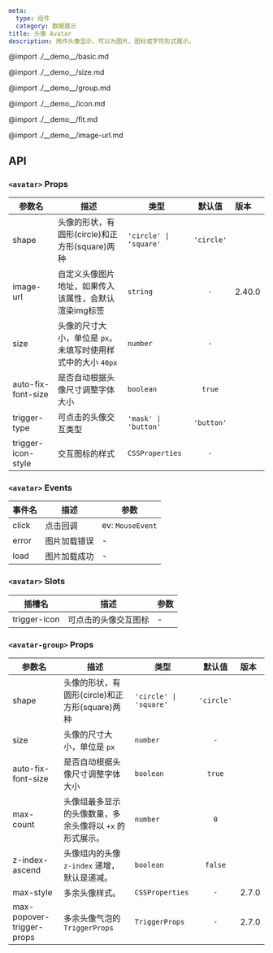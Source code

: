 ```yaml
meta:
  type: 组件
  category: 数据展示
title: 头像 Avatar
description: 用作头像显示，可以为图片、图标或字符形式展示。
```


@import ./\_\_demo\_\_/basic.md

@import ./\_\_demo\_\_/size.md

@import ./\_\_demo\_\_/group.md

@import ./\_\_demo\_\_/icon.md

@import ./\_\_demo\_\_/fit.md

@import ./\_\_demo\_\_/image-url.md

## API


### `<avatar>` Props

|参数名|描述|类型|默认值|版本|
|---|---|---|:---:|:---|
|shape|头像的形状，有圆形(circle)和正方形(square)两种|`'circle' \| 'square'`|`'circle'`||
|image-url|自定义头像图片地址，如果传入该属性，会默认渲染img标签|`string`|`-`|2.40.0|
|size|头像的尺寸大小，单位是 `px`。未填写时使用样式中的大小 `40px`|`number`|`-`||
|auto-fix-font-size|是否自动根据头像尺寸调整字体大小|`boolean`|`true`||
|trigger-type|可点击的头像交互类型|`'mask' \| 'button'`|`'button'`||
|trigger-icon-style|交互图标的样式|`CSSProperties`|`-`||
### `<avatar>` Events

|事件名|描述|参数|
|---|---|---|
|click|点击回调|ev: `MouseEvent`|
|error|图片加载错误|-|
|load|图片加载成功|-|
### `<avatar>` Slots

|插槽名|描述|参数|
|---|:---:|---|
|trigger-icon|可点击的头像交互图标|-|




### `<avatar-group>` Props

|参数名|描述|类型|默认值|版本|
|---|---|---|:---:|:---|
|shape|头像的形状，有圆形(circle)和正方形(square)两种|`'circle' \| 'square'`|`'circle'`||
|size|头像的尺寸大小，单位是 `px`|`number`|`-`||
|auto-fix-font-size|是否自动根据头像尺寸调整字体大小|`boolean`|`true`||
|max-count|头像组最多显示的头像数量，多余头像将以 `+x` 的形式展示。|`number`|`0`||
|z-index-ascend|头像组内的头像 `z-index` 递增，默认是递减。|`boolean`|`false`||
|max-style|多余头像样式。|`CSSProperties`|`-`|2.7.0|
|max-popover-trigger-props|多余头像气泡的 `TriggerProps`|`TriggerProps`|`-`|2.7.0|


